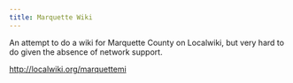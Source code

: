 ```yaml
---
title: Marquette Wiki
---
```

An attempt to do a wiki for Marquette County on Localwiki,
but very hard to do given the absence of network support.

http://localwiki.org/marquettemi
